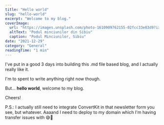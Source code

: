 ```yaml
---
title: "Hello world"
slug: "hello-world"
excerpt: "Welcome to my blog."
coverImage:
  url: "https://images.unsplash.com/photo-1610909762155-02fcc33e03d9?ixlib=rb-1.2.1&ixid=MnwxMjA3fDB8MHxzZWFyY2h8MzB8fHJvbWFuaWF8ZW58MHx8MHx8&auto=format&fit=crop&w=900&q=60"
  altText: "Podul minciunilor din Sibiu"
  caption: "Podul Minciunilor, Sibiu"
date: "2021-12-29"
category: "General"
readingTime: "1 min"
---
```


I've put in a good 3 days into building this .md file based blog, and I actually really like it.

I'm to spent to write anything right now though.

But... **hello world**, welcome to my blog.

Cheers!

P.S.: I actually still need to integrate ConvertKit in that newsletter form you see, but whatever. Aaaand I need to deploy to my domain which I'm having transfer issues with 😅🤯

